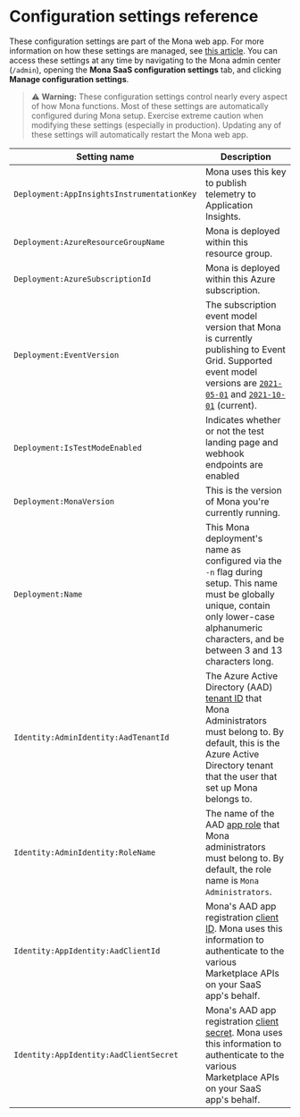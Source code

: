 # Configuration settings reference

These configuration settings are part of the Mona web app. For more information on how these settings are managed, see [this article](https://docs.microsoft.com/azure/app-service/configure-common#configure-app-settings). You can access these settings at any time by navigating to the Mona admin center (`/admin`), opening the __Mona SaaS configuration settings__ tab, and clicking __Manage configuration settings__.

> ⚠️ __Warning:__ These configuration settings control nearly every aspect of how Mona functions. Most of these settings are automatically configured during Mona setup. Exercise extreme caution when modifying these settings (especially in production). Updating any of these settings will automatically restart the Mona web app.

| Setting name | Description |
| --- | --- |
| `Deployment:AppInsightsInstrumentationKey` | Mona uses this key to publish telemetry to Application Insights. |
| `Deployment:AzureResourceGroupName` | Mona is deployed within this resource group. |
| `Deployment:AzureSubscriptionId` | Mona is deployed within this Azure subscription. |
| `Deployment:EventVersion ` | The subscription event model version that Mona is currently publishing to Event Grid. Supported event model versions are [`2021-05-01`](https://github.com/microsoft/mona-saas/tree/main/Mona.SaaS/Mona.SaaS.Core/Models/Events/V_2021_05_01) and [`2021-10-01`](https://github.com/microsoft/mona-saas/tree/main/Mona.SaaS/Mona.SaaS.Core/Models/Events/V_2021_10_01) (current). |
| `Deployment:IsTestModeEnabled ` | Indicates whether or not the test landing page and webhook endpoints are enabled |
| `Deployment:MonaVersion ` | This is the version of Mona you're currently running. |
| `Deployment:Name ` | This Mona deployment's name as configured via the `-n` flag during setup. This name must be globally unique, contain only lower-case alphanumeric characters, and be between 3 and 13 characters long. |
| `Identity:AdminIdentity:AadTenantId` | The Azure Active Directory (AAD) [tenant ID](https://docs.microsoft.com/azure/active-directory/fundamentals/active-directory-how-to-find-tenant) that Mona Administrators must belong to. By default, this is the Azure Active Directory tenant that the user that set up Mona belongs to. |
| `Identity:AdminIdentity:RoleName` | The name of the AAD [app role](https://docs.microsoft.com/azure/active-directory/develop/howto-add-app-roles-in-azure-ad-apps#declare-roles-for-an-application) that Mona administrators must belong to. By default, the role name is `Mona Administrators`. |
| `Identity:AppIdentity:AadClientId` | Mona's AAD app registration [client ID](https://docs.microsoft.com/azure/active-directory/develop/quickstart-register-app#register-an-application). Mona uses this information to authenticate to the various Marketplace APIs on your SaaS app's behalf. |
| `Identity:AppIdentity:AadClientSecret` | Mona's AAD app registration [client secret](https://docs.microsoft.com/azure/active-directory/develop/quickstart-register-app#add-a-client-secret). Mona uses this information to authenticate to the various Marketplace APIs on your SaaS app's behalf. |
